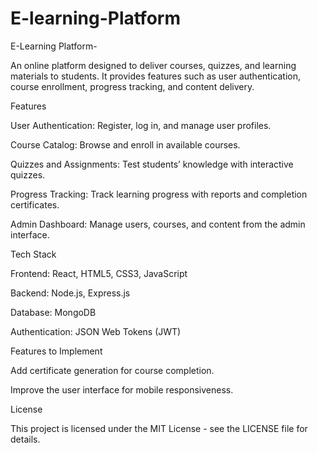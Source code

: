 # E-learning-Platform

E-Learning Platform-

An online platform designed to deliver courses, quizzes, and learning materials to students. It provides features such as user authentication, course enrollment, progress tracking, and content delivery.

Features

User Authentication: Register, log in, and manage user profiles.

Course Catalog: Browse and enroll in available courses.

Quizzes and Assignments: Test students’ knowledge with interactive quizzes.

Progress Tracking: Track learning progress with reports and completion certificates.

Admin Dashboard: Manage users, courses, and content from the admin interface.

Tech Stack

Frontend: React, HTML5, CSS3, JavaScript

Backend: Node.js, Express.js

Database: MongoDB

Authentication: JSON Web Tokens (JWT)

Features to Implement

Add certificate generation for course completion.

Improve the user interface for mobile responsiveness.

License

This project is licensed under the MIT License - see the LICENSE file for details.
